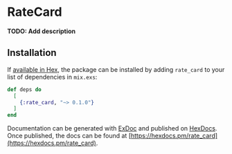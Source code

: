 # RateCard

**TODO: Add description**

## Installation

If [available in Hex](https://hex.pm/docs/publish), the package can be installed
by adding `rate_card` to your list of dependencies in `mix.exs`:

```elixir
def deps do
  [
    {:rate_card, "~> 0.1.0"}
  ]
end
```

Documentation can be generated with [ExDoc](https://github.com/elixir-lang/ex_doc)
and published on [HexDocs](https://hexdocs.pm). Once published, the docs can
be found at [https://hexdocs.pm/rate_card](https://hexdocs.pm/rate_card).

